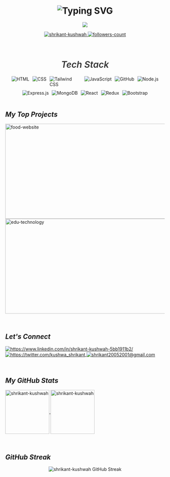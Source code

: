 




<!----------------------------------- Heading Section -----------------------------
![web-developer-logo-4](https://github.com/user-attachments/assets/a7bb399a-037e-4851-a2cb-5dfdd6a89ba4)
------->

<!----------------------------------- Heading Section -----------------------------
<h1 align="center">
        Hi
        <img src="https://github.githubassets.com/images/icons/emoji/unicode/1f44b.png" width="35" alt="wave">
        I'm Shrikant Kushwah
    </h1>
------->


<h1 align="center">
<img src="https://readme-typing-svg.demolab.com?font=Fira+Code&weight=600&size=30&pause=1000&color=3F00F7&random=false&width=900&lines=%E2%9C%A8+Hey%2C+I'm+Shrikant+Kushwah.+You+are+Welcome!+%F0%9F%8C%9F" alt="Typing SVG" />
</h1>


<!----------------------------------- About Section ------------------------------------>

<p align="center">
<img src="https://readme-typing-svg.demolab.com/?lines=Full-stack%20web%20developer;Experienced%20Frontend%20Developer;Freelance%20Developer%20&font=Fira%20Code&width=500&height=35&color=3F00F7&pause=1000&size=26" />
</p>



<!----------------------------------- Profile View Section ------------------------------------>

<p align="center">
    <a href="https://github.com/shrikant-kushwah">
        <img src="https://komarev.com/ghpvc/?username=shrikant-kushwah&label=Profile%20views&color=0e75b6&style=flat" alt="shrikant-kushwah" />
    </a>
    <a href="https://github.com/shrikant-kushwah?tab=followers">
        <img src="https://img.shields.io/github/followers/shrikant-kushwah?label=Followers&style=social" alt="followers-count">
    </a>
</p>
<br>



<!----------------------------------- Tech Stack Section ------------------------------------>

<h2 style="
  font-size: 28px; 
  font-weight: 600; 
  color: #333; 
  text-align: center; 
  margin-bottom: 20px;
">
  <i>Tech Stack</i>
</h2>
<p style="
  display: flex; 
  flex-wrap: wrap; 
  justify-content: center; 
  gap: 10px; 
  margin: 0;
">
    <img src="https://img.shields.io/badge/HTML-E34F26?style=for-the-badge&logo=html5&logoColor=white" alt="HTML" style="max-width: 100px;" />
    <img src="https://img.shields.io/badge/CSS-1572B6?style=for-the-badge&logo=css3&logoColor=white" alt="CSS" style="max-width: 100px;" />
    <img src="https://img.shields.io/badge/Tailwind%20CSS-0f172a?style=for-the-badge&logo=tailwind-css&logoColor=white" alt="Tailwind CSS" style="max-width: 100px;" />
    <img src="https://img.shields.io/badge/JavaScript-F7DF1E?style=for-the-badge&logo=javascript&logoColor=323330" alt="JavaScript" style="max-width: 100px;" />
    <img src="https://img.shields.io/badge/GitHub-100000?style=for-the-badge&logo=github&logoColor=white" alt="GitHub" style="max-width: 100px;" />
    <img src="https://img.shields.io/badge/Node.js-8CC84C?style=for-the-badge&logo=node.js&logoColor=white" alt="Node.js" style="max-width: 100px;" />
    <img src="https://img.shields.io/badge/Express.js-000000?style=for-the-badge&logo=express&logoColor=white" alt="Express.js" style="max-width: 100px;" />
    <img src="https://img.shields.io/badge/MongoDB-47A248?style=for-the-badge&logo=mongodb&logoColor=white" alt="MongoDB" style="max-width: 100px;" />
    <img src="https://img.shields.io/badge/React-20232A?style=for-the-badge&logo=react&logoColor=61DAFB" alt="React" style="max-width: 100px;" />
    <img src="https://img.shields.io/badge/Redux-764ABC?style=for-the-badge&logo=redux&logoColor=white" alt="Redux" style="max-width: 100px;" />
    <img src="https://img.shields.io/badge/Bootstrap-563D7C?style=for-the-badge&logo=bootstrap&logoColor=white" alt="Bootstrap" style="max-width: 100px;" />
</p>


<br>



<!----------------------------------- Project Section ------------------------------------>

<h2><i>My Top Projects</i></h2>
<p align="left">
    <a href="https://github.com/shrikant-kushwah/Tastico-app" target="_blank">
       <img width="700" height="300" alt="food-website" src="https://github.com/user-attachments/assets/ae2034e3-135a-46a4-9372-74e3a5873308" />
    </a>
    <a href="https://github.com/shrikant-kushwah/EduTech-Study-Notion" target="_blank">
        <img width="700" height="300" alt="edu-technology" src="https://github.com/user-attachments/assets/d230ad0a-1572-43fa-80d5-c3800cd9e754" />
    </a>
<!--     <a href="https://github.com/shrikant-kushwah/Live-Ecommerce-Website-Reacts-js-" target="_blank">
        <img src="https://img.shields.io/static/v1?style=for-the-badge&message=Ecommerce Website&color=ffa500&logo=github&logoColor=white&label=" alt="Live-Ecommerce-Website-Reacts-js-" />
    </a>
    <a href="https://github.com/shrikant-kushwah/gpt3_sk" target="_blank">
        <img src="https://img.shields.io/static/v1?style=for-the-badge&message=GPT3_SK Website&color=042c54&logo=github&logoColor=white&label=" alt="gpt3_sk" />
    </a>
    <a href="https://github.com/shrikant-kushwah/Live-Restaurant" target="_blank">
        <img src="https://img.shields.io/static/v1?style=for-the-badge&message=Live-Restaurant Website&color=dcca87&logo=github&logoColor=white&label=" alt="Live-Restaurant" />
    </a> -->
</p>

<br>



<!----------------------------------- Social Media Links Section ------------------------------------>

<h2><i>Let's Connect</i></h2>
<p align="left">
    <a href="https://www.linkedin.com/in/shrikant-kushwah-5bb1911b2/">
        <img align="center" src="https://img.shields.io/badge/LinkedIn-0077B5?style=for-the-badge&logo=linkedin&logoColor=white" alt="https://www.linkedin.com/in/shrikant-kushwah-5bb1911b2/" />
    </a>
    <a href="https://twitter.com/kushwa_shrikant">
        <img align="center" src="https://img.shields.io/badge/Twitter-1DA1F2?style=for-the-badge&logo=twitter&logoColor=white" alt="https://twitter.com/kushwa_shrikant" />
    </a>
    <a title="shrikant20052001@gmail.com" href="mailto:shrikant20052001@gmail.com">
        <img align="center" src="https://img.shields.io/badge/Gmail-D14836?style=for-the-badge&logo=gmail&logoColor=white" alt="shrikant20052001@gmail.com" />
    </a>
    
</p>
<br>



<!----------------------------------- GitHub Stats Section ------------------------------------>

<h2><i>My GitHub Stats</i></h2>
<p>
    <a href=https://github.com/shrikant-kushwah">
   <img align="center" src="https://github-readme-stats.vercel.app/api?username=shrikant-kushwah&show_icons=true&include_all_commits=true&count_private=true&hide=issues,contribs&border_radius=0&locale=en&theme=dark" alt="shrikant-kushwah" height="139" />
    </a>
    <a href="hhttps://github.com/shrikant-kushwah">
    <img align="center" src="https://github-readme-stats.vercel.app/api/top-langs/?username=shrikant-kushwah&layout=compact&exclude_repo=&hide=Shell&border_radius=0&theme=dark" alt="shrikant-kushwah" height="139" />
    </a>
    
</p>

<br>

<!-----------------------------------GitHub Streak-------------------------------------->

<h2><i>GitHub Streak</i></h2>
<p align="center">
    <img src="https://streak-stats.demolab.com/?user=shrikant-kushwah&theme=dark" alt="shrikant-kushwah GitHub Streak" />
<!--         [![GitHub Streak](https://streak-stats.demolab.com/?user=DenverCoder1)](https://git.io/streak-stats) -->
</p>



<!---------------------------
<img align="center" src="https://github-readme-streak-stats.herokuapp.com/?user=shrikant-kushwah&theme=dark" alt="shrikant-kushwah"/>
<p><img align="center" src="https://github-readme-streak-stats.herokuapp.com/?user=slugneffex&" alt="slugneffex" /></p>
<p><img align="center" src="https://github-readme-streak-stats.herokuapp.com/?user=shrikant-kushwah&" alt="shrikant-kushwah" /></p>



<h2 align="center"><em>GitHub Streak</em></h2>
<div align="center">
    <img src="https://github-readme-streak-stats.herokuapp.com/?user=shrikant-kushwah&theme=dark" alt="GitHub Streak - Shrikant Kushwah">
</div>

<h2><em>GitHub Streak</em></h2>
<div style="text-align: center;">
    <img align="center" src="https://github-readme-streak-stats.herokuapp.com/?user=shrikant-kushwah&theme=dark" alt="shrikant-kushwah"/>
</div>




<h2><i>GitHub Streak</i></h2>
<p>
    <img align="center" src="https://github-readme-streak-stats.herokuapp.com/?user=shrikant-kushwah&theme=dark" alt="shrikant-kushwah"/>
</p>
--------->



<!----------------------------------- Top Repository Section ----------------------------

<h2><i>Top Repositories</i></h2>
<p>
    <a href="https://github.com/shrikant-kushwah/Live-Ecommerce-Website-Reacts-js-">
        <img align="center" src="https://github-readme-stats.vercel.app/api/pin/?username=shrikant-kushwah&repo=Live-Ecommerce-Website-Reacts-js-&locale=en&border_radius=0&theme=dark" alt="shrikant-kushwah"/>
    </a>
    <a href="https://github.com/shrikant-kushwah/gpt3_sk">
        <img align="center" src="https://github-readme-stats.vercel.app/api/pin/?username=shrikant-kushwah&repo=gpt3_sk&locale=en&border_radius=0&theme=dark" alt="shrikant-kushwah"/>
    </a>
    <a href="https://github.com/shrikant-kushwah/Weather_App">
        <img align="center" src="https://github-readme-stats.vercel.app/api/pin/?username=shrikant-kushwah&repo=Weather_App&locale=en&border_radius=0&theme=dark" alt="shrikant-kushwah"/>
    </a>
    <a href="https://github.com/shrikant-kushwah/Online_Food_Delivery_Website">
        <img align="center" src="https://github-readme-stats.vercel.app/api/pin/?username=shrikant-kushwah&repo=Online_Food_Delivery_Website&locale=en&border_radius=0&theme=dark" alt="shrikant-kushwah"/>
    </a>
</p>


-------->
